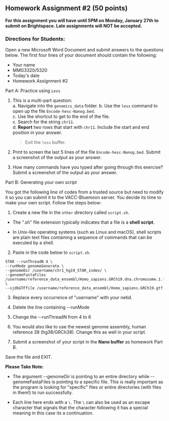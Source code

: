 ## Homework Assignment #2 (50 points)
**For this assignment you will have until 5PM on Monday, January 27th to submit on Brightspace. Late assignments will NOT be accepted.**

### Directions for Students: 
Open a new Microsoft Word Document and submit answers to the questions below. The first four lines of your document should contain the following:  

+ Your name
+ MMG3320/5320
+ Today's date
+ Homework Assignment #2

Part A: Practice using `Less` 

1. This is a multi-part question:   
	a. Navigate into the `genomics_data` folder. 
	b. Use the `less` command to open up the file `Encode-hesc-Nanog.bed`.  
    c. Use the shortcut to get to the end of the file.  
	c. Search for the string `chr11`.     
	d. **Report** two rows that start with `chr11`. Include the start and end position in your answer. 
    
    > Exit the `less` buffer.  

2. Print to screen the last 5 lines of the file `Encode-hesc-Nanog.bed`. Submit a screenshot of the output as your answer.

3. How many commands have you typed after going through this exercise? Submit a screenshot of the output as your answer.

Part B: Generating your own script

You got the following line of codes from a trusted source but need to modify it so you can submit it to the VACC-Bluemoon server. You decide its time to make your own script. Follow the steps below: 

1. Create a new file in the `other` directory called `script.sh`. 

+ The ".sh" file extension typically indicates that a file is a **shell script**. 

+ In Unix-like operating systems (such as Linux and macOS), shell scripts are plain text files containing a sequence of commands that can be executed by a shell.

2. Paste in the code below to `script.sh`. 

```
STAR --runThreadN 4 \
--runMode genomeGenerate \
--genomeDir /username/chr1_hg19_STAR_index/ \
--genomeFastaFiles /username/reference_data_ensembl/Homo_sapiens.GRCh19.dna.chromosome.1.fa \
--sjdbGTFfile /username/reference_data_ensembl/Homo_sapiens.GRCh19.gtf 
```
	
3. Replace every occurrence of "username" with your netid. 

4. Delete the line containing --runMode

5. Change the --runThreadN from 4 to 6  

6. You would also like to use the newest genome assembly, human reference 38 (hg38/GRCh38). Change this as well in your script. 

7. Submit a screenshot of your script in the **Nano buffer** as homework Part B. 

Save the file and EXIT. 

**Please Take Note:** 

+ The argument --genomeDir is pointing to an entire directory while --genomeFastaFiles is pointing to a specific file. This is really important as the program is looking for "specific" files or entire directories (with files in them!) to run successfully. 

+ Each line here ends with a `\`. The `\` can also be used as an escape character that signals that the character following it has a special meaning in this case its a continuation. 